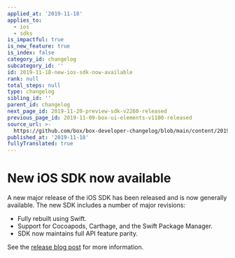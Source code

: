 ```yaml
---
applied_at: '2019-11-18'
applies_to:
  - ios
  - sdks
is_impactful: true
is_new_feature: true
is_index: false
category_id: changelog
subcategory_id: ''
id: 2019-11-18-new-ios-sdk-now-available
rank: null
total_steps: null
type: changelog
sibling_id: ''
parent_id: changelog
next_page_id: 2019-11-20-preview-sdk-v2260-released
previous_page_id: 2019-11-09-box-ui-elements-v1100-released
source_url: >-
  https://github.com/box/box-developer-changelog/blob/main/content/2019/11-18-new-ios-sdk-now-available.md
published_at: '2019-11-18'
fullyTranslated: true
---
```

# New iOS SDK now available

A new major release of the iOS SDK has been released and is now generally
available. The new SDK includes a number of major revisions:

* Fully rebuilt using Swift.
* Support for Cocoapods, Carthage, and the Swift Package Manager.
* SDK now maintains full API feature parity.

See the [release blog post][ios-sdk-release-blog] for more information.

[ios-sdk-release-blog]: https://medium.com/box-developer-blog/the-new-box-ios-sdk-now-available-baf624b289b4
